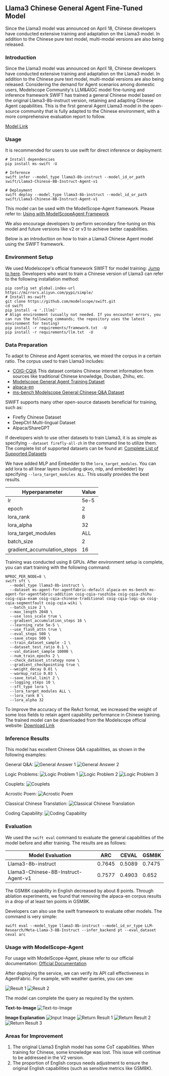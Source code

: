 ## Llama3 Chinese General Agent Fine-Tuned Model
Since the Llama3 model was announced on April 18, Chinese developers have conducted extensive training and adaptation on the Llama3 model. In addition to the Chinese pure text model, multi-modal versions are also being released.

### Introduction
Since the Llama3 model was announced on April 18, Chinese developers have conducted extensive training and adaptation on the Llama3 model. In addition to the Chinese pure text model, multi-modal versions are also being released. Considering the demand for Agent scenarios among domestic users, Modelscope Community's LLM&AIGC model fine-tuning and inference framework SWIFT has trained a general Chinese model based on the original Llama3-8b-instruct version, retaining and adapting Chinese Agent capabilities. This is the first general Agent Llama3 model in the open-source community that is fully adapted to the Chinese environment, with a more comprehensive evaluation report to follow.

[Model Link](https://modelscope.cn/models/swift/Llama3-Chinese-8B-Instruct-Agent-v1/summary)

### Usage
It is recommended for users to use swift for direct inference or deployment:

```shell
# Install dependencies
pip install ms-swift -U
```

```shell
# Inference
swift infer --model_type llama3-8b-instruct --model_id_or_path swift/Llama3-Chinese-8B-Instruct-Agent-v1
```

```shell
# Deployment
swift deploy --model_type llama3-8b-instruct --model_id_or_path swift/Llama3-Chinese-8B-Instruct-Agent-v1
```

This model can be used with the ModelScope-Agent framework. Please refer to:
[Using with ModelScopeAgent Framework](https://github.com/modelscope/swift/blob/main/docs/source/LLM/Agent%E5%BE%AE%E8%B0%83%E6%9C%80%E4%BD%B3%E5%AE%9E%E8%B7%B5.md#%E6%90%AD%E9%85%8Dmodelscope-agent%E4%BD%BF%E7%94%A8)

We also encourage developers to perform secondary fine-tuning on this model and future versions like v2 or v3 to achieve better capabilities.

Below is an introduction on how to train a Llama3 Chinese Agent model using the SWIFT framework.

### Environment Setup
We used Modelscope's official framework SWIFT for model training: [Jump to here](https://github.com/modelscope/swift/tree/main). Developers who want to train a Chinese version of Llama3 can refer to the following installation method:

```shell
pip config set global.index-url https://mirrors.aliyun.com/pypi/simple/
# Install ms-swift
git clone https://github.com/modelscope/swift.git
cd swift
pip install -e '.[llm]'
# Align environment (usually not needed. If you encounter errors, you can run the following commands; the repository uses the latest environment for testing)
pip install -r requirements/framework.txt  -U
pip install -r requirements/llm.txt  -U
```

### Data Preparation
To adapt to Chinese and Agent scenarios, we mixed the corpus in a certain ratio. The corpus used to train Llama3 includes:

- [COIG-CQIA](https://modelscope.cn/datasets/AI-ModelScope/COIG-CQIA/summary) This dataset contains Chinese internet information from sources like traditional Chinese knowledge, Douban, Zhihu, etc.
- [Modelscope General Agent Training Dataset](https://modelscope.cn/datasets/AI-ModelScope/ms-agent-for-agentfabric/summary)
- [alpaca-en](https://modelscope.cn/datasets/AI-ModelScope/alpaca-gpt4-data-en/summary)
- [ms-bench Modelscope General Chinese Q&A Dataset](https://modelscope.cn/datasets/iic/ms_bench/summary)

SWIFT supports many other open-source datasets beneficial for training, such as:
- Firefly Chinese Dataset
- DeepCtrl Multi-lingual Dataset
- Alpaca/ShareGPT

If developers wish to use other datasets to train Llama3, it is as simple as specifying `--dataset firefly-all-zh` in the command line to utilize them. The complete list of supported datasets can be found at:
[Complete List of Supported Datasets](https://github.com/modelscope/swift/blob/main/docs/source/LLM/%E6%94%AF%E6%8C%81%E7%9A%84%E6%A8%A1%E5%9E%8B%E5%92%8C%E6%95%B0%E6%8D%AE%E9%9B%86.md#%E6%95%B0%E6%8D%AE%E9%9B%86)

We have added MLP and Embedder to the `lora_target_modules`. You can add lora to all linear layers (including qkvo, mlp, and embedder) by specifying `--lora_target_modules ALL`. This usually provides the best results.

| Hyperparameter                | Value    |
| ----------------------------- | -------- |
| lr                            | 5e-5     |
| epoch                         | 2        |
| lora_rank                     | 8        |
| lora_alpha                    | 32       |
| lora_target_modules           | ALL      |
| batch_size                    | 2        |
| gradient_accumulation_steps   | 16       |

Training was conducted using 8 GPUs. After environment setup is complete, you can start training with the following command:

```shell
NPROC_PER_NODE=8 \
swift sft \
  --model_type llama3-8b-instruct \
  --dataset ms-agent-for-agentfabric-default alpaca-en ms-bench ms-agent-for-agentfabric-addition coig-cqia-ruozhiba coig-cqia-zhihu coig-cqia-exam coig-cqia-chinese-traditional coig-cqia-logi-qa coig-cqia-segmentfault coig-cqia-wiki \
  --batch_size 2 \
  --max_length 2048 \
  --use_loss_scale true \
  --gradient_accumulation_steps 16 \
  --learning_rate 5e-5 \
  --use_flash_attn true \
  --eval_steps 500 \
  --save_steps 500 \
  --train_dataset_sample -1 \
  --dataset_test_ratio 0.1 \
  --val_dataset_sample 10000 \
  --num_train_epochs 2 \
  --check_dataset_strategy none \
  --gradient_checkpointing true \
  --weight_decay 0.01 \
  --warmup_ratio 0.03 \
  --save_total_limit 2 \
  --logging_steps 10 \
  --sft_type lora \
  --lora_target_modules ALL \
  --lora_rank 8 \
  --lora_alpha 32
```

To improve the accuracy of the ReAct format, we increased the weight of some loss fields to retain agent capability performance in Chinese training.
The trained model can be downloaded from the Modelscope official website: [Download Link](https://modelscope.cn/models/swift/Llama3-Chinese-8B-Instruct-Agent-v1/summary)

### Inference Results
This model has excellent Chinese Q&A capabilities, as shown in the following examples:

General Q&A:
![General Answer 1](https://ucc.alicdn.com/pic/developer-ecology/umvm3uqpbgldm_48028fa857ce4308ba14ef80e8bb1952.png)
![General Answer 2](https://ucc.alicdn.com/pic/developer-ecology/umvm3uqpbgldm_cf86fb4cffa14a1d956c6d5d15bfda2c.png)

Logic Problems:
![Logic Problem 1](https://ucc.alicdn.com/pic/developer-ecology/umvm3uqpbgldm_0d8ccc38583a491a9d060a8e7d87ca07.png)
![Logic Problem 2](https://ucc.alicdn.com/pic/developer-ecology/umvm3uqpbgldm_4db5a56965ee409a9b3324809b22264a.png)
![Logic Problem 3](https://ucc.alicdn.com/pic/developer-ecology/umvm3uqpbgldm_3dfc1312acd549398c59dc2b6a9c9983.png)

Couplets:
![Couplets](https://ucc.alicdn.com/pic/developer-ecology/umvm3uqpbgldm_5be99d8ef7704354bf67c649d9e09b8d.png)

Acrostic Poem:
![Acrostic Poem](https://ucc.alicdn.com/pic/developer-ecology/umvm3uqpbgldm_c6368828deec4d06a111ebba06cbe757.png)

Classical Chinese Translation:
![Classical Chinese Translation](https://ucc.alicdn.com/pic/developer-ecology/umvm3uqpbgldm_3bae3959af4647fcab3c0707e1d9f15f.png)

Coding Capability:
![Coding Capability](https://ucc.alicdn.com/pic/developer-ecology/umvm3uqpbgldm_3d2b0b206d0f42b29f339fc7829ff1e3.png)

### Evaluation
We used the `swift eval` command to evaluate the general capabilities of the model before and after training. The results are as follows:

| Model Evaluation          | ARC     | CEVAL   | GSM8K   |
| ------------------------- | ------- | ------- | ------- |
| Llama3-8b-instruct         | 0.7645 | 0.5089 | 0.7475 |
| Llama3-Chinese-8B-Instruct-Agent-v1 | 0.7577 | 0.4903 | 0.652  |

The GSM8K capability in English decreased by about 8 points. Through ablation experiments, we found that removing the alpaca-en corpus results in a drop of at least ten points in GSM8K.

Developers can also use the swift framework to evaluate other models. The command is very simple:

```shell
swift eval --model_type llama3-8b-instruct --model_id_or_type LLM-Research/Meta-Llama-3-8B-Instruct --infer_backend pt --eval_dataset ceval arc
```

### Usage with ModelScope-Agent
For usage with ModelScope-Agent, please refer to our official documentation: [Official Documentation](https://github.com/modelscope/swift/blob/main/docs/source/LLM/Agent%E5%BE%AE%E8%B0%83%E6%9C%80%E4%BD%B3%E5%AE%9E%E8%B7%B5.md#%E5%9C%A8%E5%91%BD%E4%BB%A4%E8%A1%8C%E4%B8%AD%E4%BD%BF%E7%94%A8agent)

After deploying the service, we can verify its API call effectiveness in AgentFabric. For example, with weather queries, you can see:

![Result 1](https://ucc.alicdn.com/pic/developer-ecology/umvm3uqpbgldm_60c97d99bfe94c399b5b325e2c8f01be.png)
![Result 2](https://ucc.alicdn.com/pic/developer-ecology/umvm3uqpbgldm_691859d448464f129a166c59ecb6ff29.png)

The model can complete the query as required by the system.

**Text-to-Image**
![Text-to-Image](https://ucc.alicdn.com/pic/developer-ecology/umvm3uqpbgldm_bcfbb71303224e1d8bcb1ce74aa23878.png)

**Image Explanation**
![Input Image](https://ucc.alicdn.com/pic/developer-ecology/umvm3uqpbgldm_22596052e9344af0897d88d3c25e264f.png)
![Return Result 1](https://ucc.alicdn.com/pic/developer-ecology/umvm3uqpbgldm_0db1a3d819a04d3abdda3d70af296d1d.png)
![Return Result 2](https://ucc.alicdn.com/pic/developer-ecology/umvm3uqpbgldm_afb4bf7b772e436db83ee7dbde29ca06.png)
![Return Result 3](https://ucc.alicdn.com/pic/developer-ecology/umvm3uqpbgldm_9b065388cb274c5db157191c9e1a7a17.png)

### Areas for Improvement
1. The original Llama3 English model has some CoT capabilities. When training for Chinese, some knowledge was lost. This issue will continue to be addressed in the V2 version.
2. The proportion of English corpus needs adjustment to ensure the original English capabilities (such as sensitive metrics like GSM8K).
